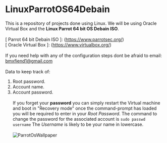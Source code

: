 # LinuxParrotOS64Debain
This is a repository of projects done using Linux. We will be using Oracle Virtual Box and the **Linux Parrot 64 bit OS Debain ISO**. <br><br>
[ Parrot 64 bit Debain ISO ]: (https://www.parrotsec.org/) <br> [ Oracle Virtual Box ]: (https://www.virtualbox.org/)
<br><br>
If you need help with any of the configuration steps dont be afraid to email: <a href="mailto:bmxfiend1@gmail.com">bmxfiend1@gmail.com</a>
<br><br>
Data to keep track of:
  1. Root password.
  2. Account name.
  3. Account password.
<br><br>
If you forget your **password** you can simply restart the Virtual machine and boot in "Recovery mode" once the command-prompt has loaded you will be required to enter in your *Root Password*. The command to change the password for the associated account
is `sudo passwd username` The *Username* is likely to be your name in lowercase.
<br><br>
![ParrotOsWallpaper](https://user-images.githubusercontent.com/29683691/105855988-af059f80-5fb6-11eb-8a0b-07542f5ae686.jpg)

